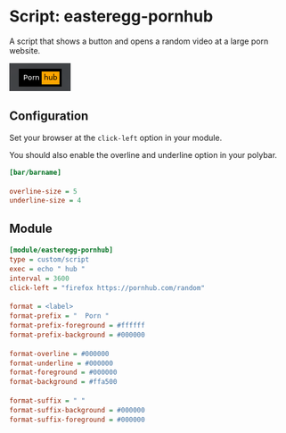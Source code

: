 # Script: easteregg-pornhub

A script that shows a button and opens a random video at a large porn website.

![easteregg-pornhub](screenshots/1.png)


## Configuration

Set your browser at the `click-left` option in your module.

You should also enable the overline and underline option in your polybar.

```ini
[bar/barname]

overline-size = 5
underline-size = 4
```


## Module

```ini
[module/easteregg-pornhub]
type = custom/script
exec = echo " hub "
interval = 3600
click-left = "firefox https://pornhub.com/random"

format = <label>
format-prefix = "  Porn "
format-prefix-foreground = #ffffff
format-prefix-background = #000000

format-overline = #000000
format-underline = #000000
format-foreground = #000000
format-background = #ffa500

format-suffix = " "
format-suffix-background = #000000
format-suffix-foreground = #000000
```
